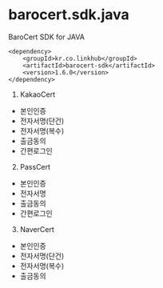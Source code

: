 barocert.sdk.java
================

BaroCert SDK for JAVA

    <dependency>
        <groupId>kr.co.linkhub</groupId>
        <artifactId>barocert-sdk</artifactId>
        <version>1.6.0</version>
    </dependency>

1. KakaoCert 
  - 본인인증
  - 전자서명(단건)
  - 전자서명(복수)
  - 출금동의
  - 간편로그인

2. PassCert
  - 본인인증
  - 전자서명
  - 출금동의
  - 간편로그인

3. NaverCert
  - 본인인증
  - 전자서명(단건)
  - 전자서명(복수)
  - 출금동의